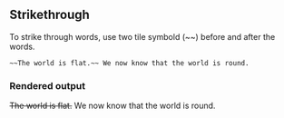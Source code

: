 ## Strikethrough

To strike through words, use two tile symbold (~~) before and after the words.

```
~~The world is flat.~~ We now know that the world is round.
```

### Rendered output

~~The world is flat.~~ We now know that the world is round.
